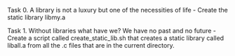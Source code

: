 Task 0. A library is not a luxury but one of the necessities of life - Create the static library libmy.a



Task 1. Without libraries what have we? We have no past and no future - Create a script called create_static_lib.sh that creates a static library called liball.a from all the .c files that are in the current directory.

